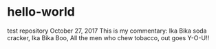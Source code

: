 # hello-world
test repository October 27, 2017
This is my commentary: Ika Bika soda cracker, Ika Bika Boo, All the men who chew tobacco, out goes Y-O-U!!

